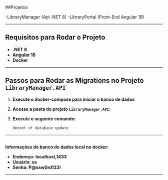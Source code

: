 
##Projetos

-LibraryManager (Api .NET 8)
-LibraryPortal (Front-End Angular 18)

---

## Requisitos para Rodar o Projeto

- **.NET 8**
- **Angular 18**
- **Docker**

---

## Passos para Rodar as Migrations no Projeto `LibraryManager.API`

1. **Execute o docker-compose para iniciar o banco de dados**

2. **Acesse a pasta do projeto `LibraryManager.API`:**

3. **Execute o seguinte comando:**

     ```bash
     dotnet ef database update
     ```

---

##

**Informações do banco de dados local no docker:**

- **Endereço: localhost,1433**
- **Usuário: sa**
- **Senha: P@ssw0rd123!**

---
